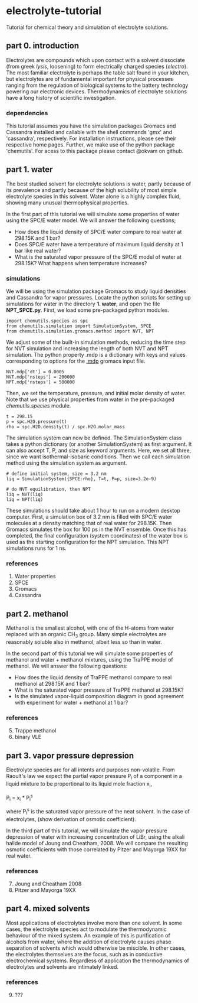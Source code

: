 # electrolyte-tutorial
Tutorial for chemical theory and simulation of electrolyte solutions.

## part 0. introduction
Electrolytes are compounds which upon contact with a solvent dissociate (from greek _lysis_, loosening) to form electrically charged species (_electro_). The most familiar electrolyte is perhaps the table salt found in your kitchen, but electrolytes are of fundamental important for physical processes ranging from the regulation of biological systems to the battery technology powering our electronic devices. Thermodynamics of electrolyte solutions have a long history of scientific investigation. 

### dependencies

This tutorial assumes you have the simulation packages Gromacs and Cassandra installed and callable with the shell commands 'gmx' and 'cassandra', respectively. For installation instructions, please see their respective home pages. Further, we make use of the python package 'chemutils'. For acess to this package please contact @okvam on github. 

## part 1. water
The best studied solvent for electrolyte solutions is water, partly because of its prevalence and partly because of the high solubility of most simple electrolyte species in this solvent. Water alone is a highly complex fluid, showing many unusual thermophysical properties.

In the first part of this tutorial we will simulate some properties of water using the SPC/E water model. We will answer the following questions;

* How does the liquid density of SPC/E water compare to real water at 298.15K and 1 bar?
* Does SPC/E water have a temperature of maximum liquid density at 1 bar like real water? 
* What is the saturated vapor pressure of the SPC/E model of water at 298.15K? What happens when temperature increases?

### simulations

We will be using the simulation package Gromacs to study liquid densities and Cassandra for vapor pressures. Locate the python scripts for setting up simulations for water in the directory **1. water**, and open the file **NPT_SPCE.py**. First, we load some pre-packaged python modules. 

    import chemutils.species as spc
    from chemutils.simulation import SimulationSystem, SPCE
    from chemutils.simulation.gromacs.method import NVT, NPT

We adjust some of the built-in simulation methods, reducing the time step for NVT simulation and increasing the length of both NVT and NPT simulation. The python property <GromacsMethod>.mdp is a dictionary with keys and values corresponding to options for the [.mdp](http://manual.gromacs.org/documentation/2018.6/user-guide/mdp-options.html) gromacs input file. 

    NVT.mdp['dt'] = 0.0005
    NVT.mdp['nsteps'] = 200000
    NPT.mdp['nsteps'] = 500000

Then, we set the temperature, pressure, and initial molar density of water. Note that we use physical properties from water in the pre-packaged _chemutils.species_ module. 

    t = 298.15
    p = spc.H2O.pressure(t)
    rho = spc.H2O.density(t) / spc.H2O.molar_mass

The simulation system can now be defined. The SimulationSystem class takes a python dictionary (or another SimulationSystem) as first argument. It can also accept T, P, and size as keyword arguments. Here, we set all three, since we want isothermal-isobaric conditions. Then we call each simulation method using the simulation system as argument.

    # define initial system, size = 3.2 nm
    liq = SimulationSystem({SPCE:rho}, T=t, P=p, size=3.2e-9)

    # do NVT equilibration, then NPT
    liq = NVT(liq)
    liq = NPT(liq)

These simulations should take about 1 hour to run on a modern desktop computer. First, a simulation box of 3.2 nm is filled with SPC/E water molecules at a density matching that of real water for 298.15K. Then Gromacs simulates the box for 100 ps in the NVT ensemble. Once this has completed, the final configuration (system coordinates) of the water box is used as the starting configuration for the NPT simulation. This NPT simulations runs for 1 ns. 

### references

1. Water properties
2. SPCE
3. Gromacs
4. Cassandra

## part 2. methanol
Methanol is the smallest alcohol, with one of the H-atoms from water replaced with an organic CH<sub>3</sub> group. Many simple electrolytes are reasonably soluble also in methanol, albeit less so than in water. 

In the second part of this tutorial we will simulate some properties of methanol and water + methanol mixtures, using the TraPPE model of methanol. We will answer the following questions:

* How does the liquid density of TraPPE methanol compare to real methanol at 298.15K and 1 bar?
* What is the saturated vapor pressure of TraPPE methanol at 298.15K?
* Is the simulated vapor-liquid composition diagram in good agreement with experiment for water + methanol at 1 bar? 

### references

5. Trappe methanol
6. binary VLE 

## part 3. vapor pressure depression
Electrolyte species are for all intents and purposes non-volatile. From Raoult's law we expect the partial vapor pressure P<sub>i</sub> of a component in a liquid mixture to be proportional to its liquid mole fraction x<sub>i</sub>, 

P<sub>i</sub> = x<sub>i</sub> * P<sub>i</sub><sup>s</sup>

where P<sub>i</sub><sup>s</sup> is the saturated vapor pressure of the neat solvent. In the case of electrolytes, (show derivation of osmotic coefficient).

In the third part of this tutorial, we will simulate the vapor pressure depression of water with increasing concentration of LiBr, using the alkali halide model of Joung and Cheatham, 2008. We will compare the resulting osmotic coefficients with those correlated by Pitzer and Mayorga 19XX for real water. 

### references

7. Joung and Cheatham 2008
8. Pitzer and Mayorga 19XX

## part 4. mixed solvents
Most applications of electrolytes involve more than one solvent. In some cases, the electrolyte species act to modulate the thermodynamic behaviour of the mixed system. An example of this is purification of alcohols from water, where the addition of electrolyte causes phase separation of solvents which would otherwise be miscible. In other cases, the electrolytes themselves are the focus, such as in conductive electrochemical systems. Regardless of application the thermodynamics of electrolytes and solvents are intimately linked. 

### references 

9. ???